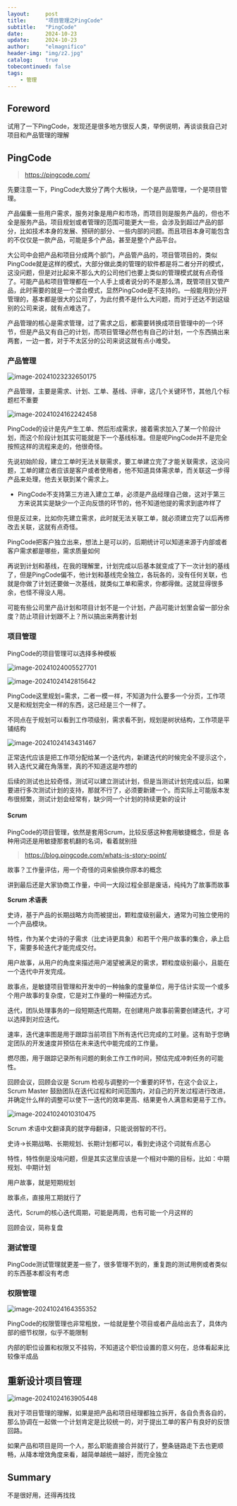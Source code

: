 ```yaml
---
layout:     post
title:      "项目管理之PingCode"
subtitle:   "PingCode"
date:       2024-10-23
update:     2024-10-23
author:     "elmagnifico"
header-img: "img/z2.jpg"
catalog:    true
tobecontinued: false
tags:
    - 管理
---
```


## Foreword

试用了一下PingCode，发现还是很多地方很反人类，举例说明，再谈谈我自己对项目和产品管理的理解



## PingCode

> https://pingcode.com/

先要注意一下，PingCode大致分了两个大板块，一个是产品管理，一个是项目管理。

产品偏重一些用户需求，服务对象是用户和市场，而项目则是服务产品的，但也不全是服务产品，项目规划或者管理的范围可能更大一些，会涉及到超过产品的部分，比如技术本身的发展、预研的部分、一些内部的问题。而且项目本身可能包含的不仅仅是一款产品，可能是多个产品，甚至是整个产品平台。

大公司中会把产品和项目分成两个部门，产品管产品的，项目管项目的，类似PingCode就是这样的模式，大部分做此类的管理的软件都是将二者分开的模式，这没问题，但是对比起来不那么大的公司他们也要上类似的管理模式就有点奇怪了。可能产品和项目管理都在一个人手上或者说分的不是那么清，既管项目又管产品，此时需要的就是一个混合模式，显然PingCode是不支持的。一般能用到分开管理的，基本都是很大的公司了，为此付费不是什么大问题，而对于还达不到这级别的公司来说，就有点难选了。



产品管理的核心是需求管理，过了需求之后，都需要转换成项目管理中的一个环节，但是产品又有自己的计划，而项目管理必然也有自己的计划，一个东西搞出来两套，一边一套，对于不太区分的公司来说这就有点小难受。



### 产品管理

![image-20241023232650175](https://img.elmagnifico.tech/static/upload/elmagnifico/202410232326306.png)

产品管理，主要是需求、计划、工单、基线、评审，这几个关键环节，其他几个标题栏不重要

![image-20241024162242458](https://img.elmagnifico.tech/static/upload/elmagnifico/202410241622544.png)

PingCode的设计是先产生工单、然后形成需求，接着需求加入了某一个阶段计划，而这个阶段计划其实可能就是下一个基线标准。但是呢PingCode并不是完全按照这样的流程来走的，他很奇怪。

先说初始阶段，建立工单时无法关联需求，要工单建立完了才能关联需求，这没问题，工单的建立者应该是客户或者使用者，他不知道具体需求单，而关联这一步得产品来处理，他去关联到某个需求上。

- PingCode不支持第三方进入建立工单，必须是产品经理自己做，这对于第三方来说其实是缺少一个正向反馈的环节的，他不知道他提的需求到底咋样了

但是反过来，比如你先建立需求，此时就无法关联工单，就必须建立完了以后再修改去关联，这就有点奇怪。

PingCode把客户独立出来，想法上是可以的，后期统计可以知道来源于内部或者客户需求都是哪些，需求质量如何



再说到计划和基线，在我的理解里，计划完成以后基本就变成了下一次计划的基线了，但是PingCode偏不，他计划和基线完全独立，各玩各的，没有任何关联，也就是你做了计划还要做一次基线，就类似工单和需求，你都得做。这就显得很多余，也怪不得没人用。

可能有些公司里产品计划和项目计划不是一个计划，产品可能计划里会留一部分余度？防止项目计划跟不上？所以搞出来两套计划



### 项目管理

PingCode的项目管理可以选择多种模板

![image-20241024005527701](https://img.elmagnifico.tech/static/upload/elmagnifico/202410240055745.png)

![image-20241024142815642](https://img.elmagnifico.tech/static/upload/elmagnifico/202410241428740.png)

PingCode这里规划=需求，二者一模一样，不知道为什么要多一个分页，工作项又是和规划完全一样的东西，这已经是三个一样了。

不同点在于规划可以看到工作项级别，需求看不到，规划是树状结构，工作项是平铺结构

![image-20241024143431467](https://img.elmagnifico.tech/static/upload/elmagnifico/202410241434540.png)

正常迭代应该是把工作项分配给某一个迭代内，新建迭代的时候完全不提示这个，转入迭代又藏在角落里，真的不知道这是咋想的



后续的测试也比较奇怪，测试可以建立测试计划，但是当测试计划完成以后，如果要进行多次测试计划的支持，那就不行了，必须要新建一个。而实际上可能版本发布很频繁，测试计划会经常有，缺少同一个计划的持续更新的设计



#### Scrum

PingCode的项目管理，依然是套用Scrum，比较反感这种套用敏捷概念，但是 各种用词还是用敏捷那套机翻的名词，看着就别扭

> https://blog.pingcode.com/whats-is-story-point/

故事？工作量评估，用一个奇怪的词来偷换你原本的概念

讲到最后还是大家协商工作量，中间一大段过程全部是废话，纯纯为了故事而故事



**Scrum 术语表**

史诗，基于产品的长期战略方向而被提出，颗粒度级别最大，通常为可独立使用的一个产品模块。

特性，作为某个史诗的子需求（比史诗更具象）和若干个用户故事的集合，承上启下，需要多轮迭代才能完成交付。

用户故事，从用户的角度来描述用户渴望被满足的需求，颗粒度级别最小，且能在一个迭代中开发完成。

故事点，是敏捷项目管理和开发中的一种抽象的度量单位，用于估计实现一个或多个用户故事的复杂度，它是对工作量的一种描述方式。

迭代，团队处理事务的一段短期迭代周期，在创建用户故事前需要创建迭代，才可以选择到对应迭代。

速率，迭代速率图是用于跟踪当前项目下所有迭代已完成的工时量。这有助于您确定团队的开发速度并预估在未来迭代中能完成的工作量。

燃尽图，用于跟踪记录所有问题的剩余工作工作时间，预估完成冲刺任务的可能性。

回顾会议，回顾会议是 Scrum 检视与调整的一个重要的环节，在这个会议上，Scrum Master 鼓励团队在迭代过程和时间范围内，对自己的开发过程进行改进，并确定什么样的调整可以使下一迭代的效率更高、结果更令人满意和更易于工作。

![image-20241024010310475](https://img.elmagnifico.tech/static/upload/elmagnifico/202410240103497.png)

Scrum 术语中文翻译真的就字母翻译，只能说弱智的不行。

史诗->长期战略、长期规划、长期计划都可以，看到史诗这个词就有点恶心

特性，特性倒是没啥问题，但是其实这里应该是一个相对中期的目标，比如：中期规划、中期计划

用户故事，就是短期规划

故事点，直接用工期就行了

迭代，Scrum的核心迭代周期，可能是两周，也有可能一个月这样的

回顾会议，简称复盘



### 测试管理

PingCode测试管理就更差一些了，很多管理不到的，重复跑的测试用例或者类似的东西基本都没有考虑



### 权限管理

![image-20241024164355352](https://img.elmagnifico.tech/static/upload/elmagnifico/202410241643402.png)

PingCode的权限管理也非常粗放，一给就是整个项目或者产品给出去了，具体内部的细节权限，似乎不能限制

内部的职位设置和权限又不挂钩，不知道这个职位设置的意义何在，总体看起来比较像半成品



## 重新设计项目管理

![image-20241024163905448](https://img.elmagnifico.tech/static/upload/elmagnifico/202410241639510.png)

我对于项目管理的理解，如果是把产品和项目经理都独立拆开，各自负责各自的，那么协调在一起做一个计划肯定是比较统一的，对于提出工单的客户有良好的反馈回路。

如果产品和项目是同一个人，那么职能直接合并就行了，整条链路走下去也更顺畅，从降本增效角度来看，越简单越统一越好，而完全独立



## Summary

不是很好用，还得再找找

